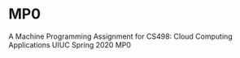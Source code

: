 # MP0
A Machine Programming Assignment for CS498: Cloud Computing Applications UIUC
Spring 2020
MP0 
